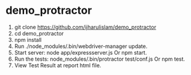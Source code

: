 # demo_protractor

1. git clone https://github.com/ijharulislam/demo_protractor
2. cd demo_protractor
3. npm install
4. Run ./node_modules/.bin/webdriver-manager update.
5. Start server: node app/expressserver.js Or npm start.
6. Run the tests: node_modules/.bin/protractor test/conf.js Or npm test.
7. View Test Result at report html file.
